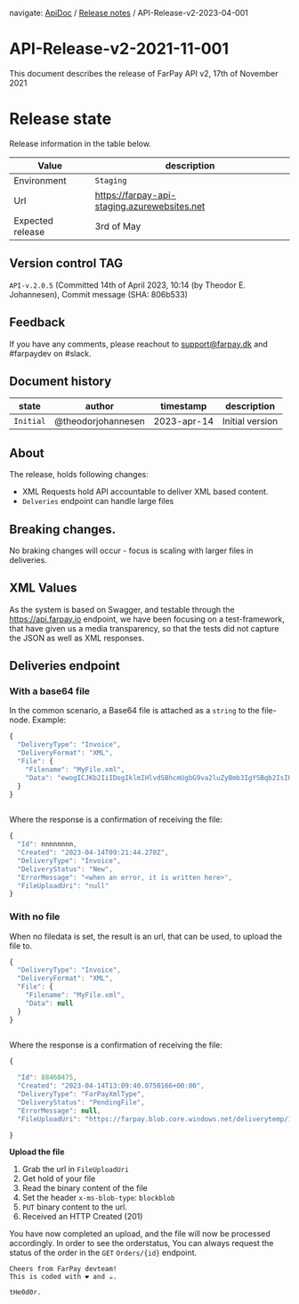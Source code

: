 navigate: [ApiDoc](../README.md) / [Release notes](Readme.md) / API-Release-v2-2023-04-001

# API-Release-v2-2021-11-001
This document describes the release of FarPay API v2, 17th of November 2021

# Release state
Release information in the table below.

| Value            | description                                  |
|------------------|----------------------------------------------|
| Environment      | `Staging`                                    |
| Url              | https://farpay-api-staging.azurewebsites.net |
| Expected release | 3rd of May                                   |

## Version control TAG
`API-v.2.0.5` (Committed 14th of April 2023, 10:14 (by Theodor E. Johannesen), Commit message (SHA: 806b533)

## Feedback
If you have any comments, please reachout to support@farpay.dk and #farpaydev on #slack.

## Document history

| state     | author             | timestamp   | description     |
|-----------|--------------------|-------------|-----------------|
| `Initial` | @theodorjohannesen | 2023-apr-14 | Initial version |

## About
The release, holds following changes:
* XML Requests hold API accountable to deliver XML based content.
* `Delveries` endpoint can handle large files

## Breaking changes.
No braking changes will occur - focus is scaling with larger files in deliveries.

## XML Values
As the system is based on Swagger, and testable through the https://api.farpay.io endpoint, we have been focusing on a test-framework, that have given us a media transparency, so that the tests did not capture the JSON as well as XML responses.

## Deliveries endpoint

### With a base64 file
In the common scenario, a Base64 file is attached as a `string` to the file-node. Example:
```javascript
{
  "DeliveryType": "Invoice",
  "DeliveryFormat": "XML",
  "File": {
    "Filename": "MyFile.xml",
    "Data": "ewogICJKb2IiIDogIklmIHlvdSBhcmUgbG9va2luZyBmb3IgYSBqb2IsIHBsZWFzZSBjb250YWN0IHVzIiwKICAiQ29udGFjdCIgOiAiYmhhQGZhcnBheS5kayBvciB0ZWpAZmFycGF5LmRrIgp9"
  }
}
  
```
Where the response is a confirmation of receiving the file:

```javascript
{
  "Id": nnnnnnnn,
  "Created": "2023-04-14T09:21:44.270Z",
  "DeliveryType": "Invoice",
  "DeliveryStatus": "New",
  "ErrorMessage": "<when an error, it is written here>",
  "FileUploadUri": "null"
}

```

### With no file
When no filedata is set, the result is an url, that can be used, to upload the file to.

```javascript
{
  "DeliveryType": "Invoice",
  "DeliveryFormat": "XML",
  "File": {
    "Filename": "MyFile.xml",
    "Data": null
  }
}
  
```
Where the response is a confirmation of receiving the file:

```javascript
{

  "Id": 88460475,
  "Created": "2023-04-14T13:09:40.0750166+00:00",
  "DeliveryType": "FarPayXmlType",
  "DeliveryStatus": "PendingFile",
  "ErrorMessage": null,
  "FileUploadUri": "https://farpay.blob.core.windows.net/deliverytemp/1236f5ed-78a4-4934-9404-f0e8c582ef64?sv=2020-08-04&spr=https&se=2023-04-14T13:39:40Z&sr=b&sp=cw&sig=LPfLFrCvl3A7I3ldD7bH7K/KVAgNJs3MEbi82/jgxkY="

}
```
**Upload the file**
1. Grab the url in `FileUploadUri`
2. Get hold of your file
3. Read the binary content of the file
4. Set the header `x-ms-blob-type`: `blockblob`
5. `PUT` binary content to the url.
6. Received an HTTP Created (201)

You have now completed an upload, and the file will now be processed accordingly. In order to see the orderstatus, You can always request the status of the order in the `GET` `Orders/{id}` endpoint.



```
Cheers from FarPay devteam!
This is coded with ❤️ and ☕.

tHe0d0r.
```
